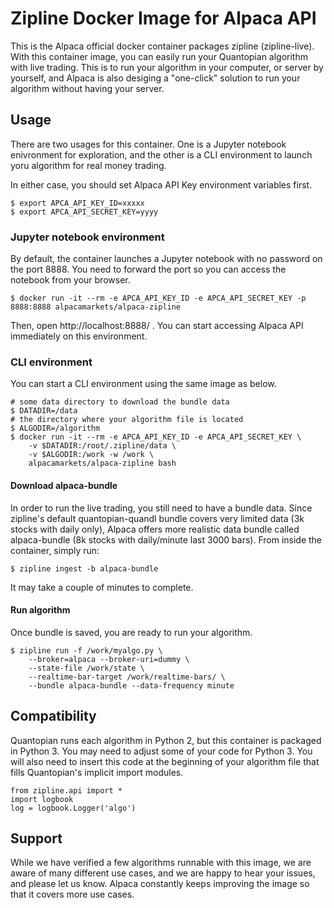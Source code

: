 # Zipline Docker Image for Alpaca API

This is the Alpaca official docker container packages zipline (zipline-live). With this
container image, you can easily run your Quantopian algorithm with live trading. This is
to run your algorithm in your computer, or server by yourself, and Alpaca is also desiging
a "one-click" solution to run your algorithm without having your server.

## Usage

There are two usages for this container.  One is a Jupyter notebook enivronment for
exploration, and the other is a CLI environment to launch yoru algorithm for real money
trading.

In either case, you should set Alpaca API Key environment variables first.

```
$ export APCA_API_KEY_ID=xxxxx
$ export APCA_API_SECRET_KEY=yyyy
```

### Jupyter notebook environment

By default, the container launches a Jupyter notebook with no password on the port 8888.
You need to forward the port so you can access the notebook from your browser.

```
$ docker run -it --rm -e APCA_API_KEY_ID -e APCA_API_SECRET_KEY -p 8888:8888 alpacamarkets/alpaca-zipline
```

Then, open http://localhost:8888/ . You can start accessing Alpaca API immediately
on this environment.

### CLI environment

You can start a CLI environment using the same image as below.

```
# some data directory to download the bundle data
$ DATADIR=/data
# the directory where your algorithm file is located
$ ALGODIR=/algorithm
$ docker run -it --rm -e APCA_API_KEY_ID -e APCA_API_SECRET_KEY \
    -v $DATADIR:/root/.zipline/data \
    -v $ALGODIR:/work -w /work \
    alpacamarkets/alpaca-zipline bash
```

#### Download alpaca-bundle

In order to run the live trading, you still need to have a bundle data. Since zipline's default
quantopian-quandl bundle covers very limited data (3k stocks with daily only), Alpaca offers more
realistic data bundle called alpaca-bundle (8k stocks with daily/minute last 3000 bars).  From
inside the container, simply run:

```
$ zipline ingest -b alpaca-bundle
```

It may take a couple of minutes to complete.

#### Run algorithm

Once bundle is saved, you are ready to run your algorithm.

```
$ zipline run -f /work/myalgo.py \
    --broker=alpaca --broker-uri=dummy \
    --state-file /work/state \
    --realtime-bar-target /work/realtime-bars/ \
    --bundle alpaca-bundle --data-frequency minute
```


## Compatibility
Quantopian runs each algorithm in Python 2, but this container is packaged in Python 3.  You may
need to adjust some of your code for Python 3.  You will also need to insert this code at the
beginning of your algorithm file that fills Quantopian's implicit import modules.

```
from zipline.api import *
import logbook
log = logbook.Logger('algo')
```

## Support
While we have verified a few algorithms runnable with this image, we are aware of many different
use cases, and we are happy to hear your issues, and please let us know. Alpaca constantly keeps
improving the image so that it covers more use cases.
